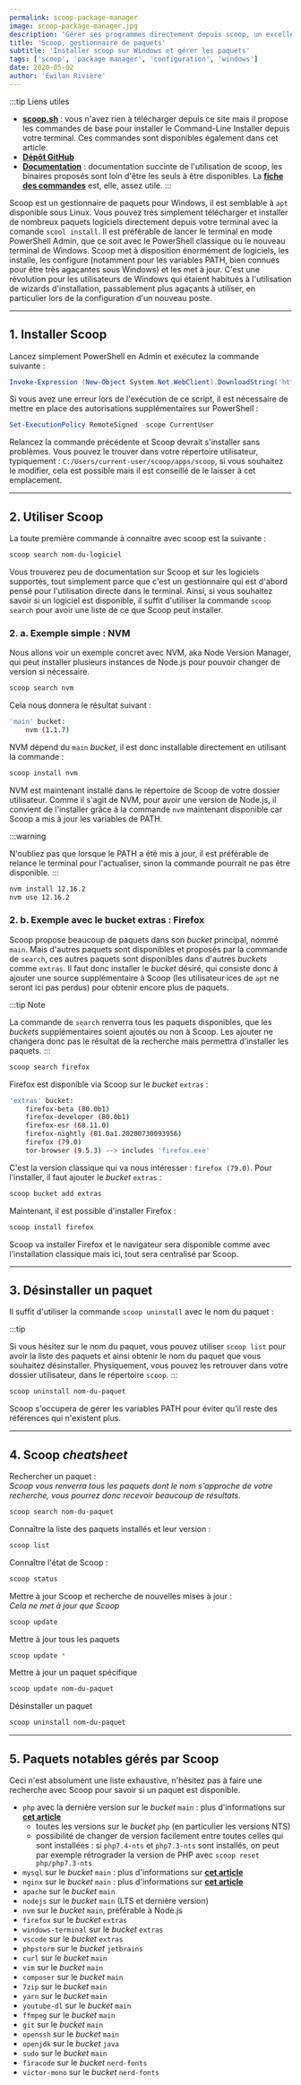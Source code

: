 ```yaml
---
permalink: scoop-package-manager
image: scoop-package-manager.jpg
description: 'Gérer ses programmes directement depuis scoop, un excellent gestionnaire de paquets, sur Windows.'
title: 'Scoop, gestionnaire de paquets'
subtitle: 'Installer scoop sur Windows et gérer les paquets'
tags: ['scoop', 'package manager', 'configuration', 'windows']
date: 2020-05-02
author: 'Ewilan Rivière'
---
```


<md-img source="scoop-package-manager.jpg"></md-img>

:::tip Liens utiles

- [**scoop.sh**](https://scoop.sh/) : vous n'avez rien à télécharger depuis ce site mais il propose les commandes de base pour installer le Command-Line Installer depuis votre terminal. Ces commandes sont disponibles également dans cet article.
- [**Dépôt GitHub**](https://github.com/lukesampson/scoop)
- [**Documentation**](https://github.com/lukesampson/scoop/wiki) : documentation succinte de l'utilisation de scoop, les binaires proposés sont loin d'être les seuls à être disponibles. La [**fiche des commandes**](https://github.com/lukesampson/scoop/wiki/Commands) est, elle, assez utile.
  :::

Scoop est un gestionnaire de paquets pour Windows, il est semblable à `apt` disponible sous Linux. Vous pouvez très simplement télécharger et installer de nombreux paquets logiciels directement depuis votre terminal avec la comande `scool install`. Il est préférable de lancer le terminal en mode PowerShell Admin, que ce soit avec le PowerShell classique ou le nouveau terminal de Windows. Scoop met à disposition énormément de logiciels, les installe, les configure (notamment pour les variables PATH, bien connues pour être très agaçantes sous Windows) et les met à jour. C'est une révolution pour les utilisateurs de Windows qui étaient habitués à l'utilisation de wizards d'installation, passablement plus agaçants à utiliser, en particulier lors de la configuration d'un nouveau poste.

---

## 1. Installer Scoop

Lancez simplement PowerShell en Admin et exécutez la commande suivante :

```powershell
Invoke-Expression (New-Object System.Net.WebClient).DownloadString('https://get.scoop.sh')
```

Si vous avez une erreur lors de l'exécution de ce script, il est nécessaire de mettre en place des autorisations supplémentaires sur PowerShell :

```powershell
Set-ExecutionPolicy RemoteSigned -scope CurrentUser
```

Relancez la commande précédente et Scoop devrait s'installer sans problèmes. Vous pouvez le trouver dans votre répertoire utilisateur, typiquement : `C:/Users/current-user/scoop/apps/scoop`, si vous souhaitez le modifier, cela est possible mais il est conseillé de le laisser à cet emplacement.

---

## 2. Utiliser Scoop

La toute première commande à connaitre avec scoop est la suivante :

```bash
scoop search nom-du-logiciel
```

Vous trouverez peu de documentation sur Scoop et sur les logiciels supportés, tout simplement parce que c'est un gestionnaire qui est d'abord pensé pour l'utilisation directe dans le terminal. Ainsi, si vous souhaitez savoir si un logiciel est disponible, il suffit d'utiliser la commande `scoop search` pour avoir une liste de ce que Scoop peut installer.

### 2. a. Exemple simple : NVM

Nous allons voir un exemple concret avec NVM, aka Node Version Manager, qui peut installer plusieurs instances de Node.js pour pouvoir changer de version si nécessaire.

```bash
scoop search nvm
```

Cela nous donnera le résultat suivant :

```bash
'main' bucket:
    nvm (1.1.7)
```

NVM dépend du `main` _bucket_, il est donc installable directement en utilisant la commande :

```bash
scoop install nvm
```

NVM est maintenant installé dans le répertoire de Scoop de votre dossier utilisateur. Comme il s'agit de NVM, pour avoir une version de Node.js, il convient de l'installer grâce à la commande `nvm` maintenant disponible car Scoop a mis à jour les variables de PATH.

:::warning

N'oubliez pas que lorsque le PATH a été mis à jour, il est préférable de relance le terminal pour l'actualiser, sinon la commande pourrait ne pas être disponible.
:::

```bash
nvm install 12.16.2
nvm use 12.16.2
```

### 2. b. Exemple avec le bucket extras : Firefox

Scoop propose beaucoup de paquets dans son _bucket_ principal, nommé `main`. Mais d'autres paquets sont disponibles et proposés par la commande de `search`, ces autres paquets sont disponibles dans d'autres _buckets_ comme `extras`. Il faut donc installer le _bucket_ désiré, qui consiste donc à ajouter une source supplémentaire à Scoop (les utilisateur·ices de `apt` ne seront ici pas perdus) pour obtenir encore plus de paquets.

:::tip Note

La commande de `search` renverra tous les paquets disponibles, que les _buckets_ supplémentaires soient ajoutés ou non à Scoop. Les ajouter ne changera donc pas le résultat de la recherche mais permettra d'installer les paquets.
:::

```bash
scoop search firefox
```

Firefox est disponible via Scoop sur le _bucket_ `extras` :

```bash
'extras' bucket:
    firefox-beta (80.0b1)
    firefox-developer (80.0b1)
    firefox-esr (68.11.0)
    firefox-nightly (81.0a1.20200730093956)
    firefox (79.0)
    tor-browser (9.5.3) --> includes 'firefox.exe'
```

C'est la version classique qui va nous intéresser : `firefox (79.0)`. Pour l'installer, il faut ajouter le _bucket_ `extras` :

```bash
scoop bucket add extras
```

Maintenant, il est possible d'installer Firefox :

```bash
scoop install firefox
```

Scoop va installer Firefox et le navigateur sera disponible comme avec l'installation classique mais ici, tout sera centralisé par Scoop.

---

## 3. Désinstaller un paquet

Il suffit d'utiliser la commande `scoop uninstall` avec le nom du paquet :

:::tip

Si vous hésitez sur le nom du paquet, vous pouvez utiliser `scoop list` pour avoir la liste des paquets et ainsi obtenir le nom du paquet que vous souhaitez désinstaller. Physiquement, vous pouvez les retrouver dans votre dossier utilisateur, dans le répertoire `scoop`.
:::

```bash
scoop uninstall nom-du-paquet
```

Scoop s'occupera de gérer les variables PATH pour éviter qu'il reste des références qui n'existent plus.

---

## 4. Scoop _cheatsheet_

Rechercher un paquet :  
_Scoop vous renverra tous les paquets dont le nom s'approche de votre recherche, vous pourrez donc recevoir beaucoup de résultats._

```bash
scoop search nom-du-paquet
```

Connaître la liste des paquets installés et leur version :

```bash
scoop list
```

Connaître l'état de Scoop :

```bash
scoop status
```

Mettre à jour Scoop et recherche de nouvelles mises à jour :  
_Cela ne met à jour que Scoop_

```bash
scoop update
```

Mettre à jour tous les paquets

```bash
scoop update *
```

Mettre à jour un paquet spécifique

```bash
scoop update nom-du-paquet
```

Désinstaller un paquet

```bash
scoop uninstall nom-du-paquet
```

---

## 5. Paquets notables gérés par Scoop

Ceci n'est absolument une liste exhaustive, n'hésitez pas à faire une recherche avec Scoop pour savoir si un paquet est disponible.

- `php` avec la dernière version sur le _bucket_ `main` : plus d'informations sur [**cet article**](/nginx-for-windows/)
  - toutes les versions sur le _bucket_ `php` (en particulier les versions NTS)
  - possibilité de changer de version facilement entre toutes celles qui sont installées : si `php7.4-nts` et `php7.3-nts` sont installés, on peut par exemple rétrograder la version de PHP avec `scoop reset php/php7.3-nts`
- `mysql` sur le _bucket_ `main` : plus d'informations sur [**cet article**](/nginx-for-windows/)
- `nginx` sur le _bucket_ `main` : plus d'informations sur [**cet article**](/nginx-for-windows/)
- `apache` sur le _bucket_ `main`
- `nodejs` sur le _bucket_ `main` (LTS et dernière version)
- `nvm` sur le _bucket_ `main`, préférable à Node.js
- `firefox` sur le _bucket_ `extras`
- `windows-terminal` sur le _bucket_ `extras`
- `vscode` sur le _bucket_ `extras`
- `phpstorm` sur le _bucket_ `jetbrains`
- `curl` sur le _bucket_ `main`
- `vim` sur le _bucket_ `main`
- `composer` sur le _bucket_ `main`
- `7zip` sur le _bucket_ `main`
- `yarn` sur le _bucket_ `main`
- `youtube-dl` sur le _bucket_ `main`
- `ffmpeg` sur le _bucket_ `main`
- `git` sur le _bucket_ `main`
- `openssh` sur le _bucket_ `main`
- `openjdk` sur le _bucket_ `java`
- `sudo` sur le _bucket_ `main`
- `firacode` sur le _bucket_ `nerd-fonts`
- `victor-mono` sur le _bucket_ `nerd-fonts`
